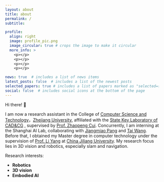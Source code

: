 ```yaml
---
layout: about
title: about
permalink: /
subtitle: 

profile:
  align: right
  image: profile_pic.png
  image_circular: true # crops the image to make it circular
  more_info: >
    <p></p>
    <p></p>
    <p></p>
    <p></p>

news: true  # includes a list of news items
latest_posts: false  # includes a list of the newest posts
selected_papers: true # includes a list of papers marked as "selected={true}"
social: false  # includes social icons at the bottom of the page
---
```


Hi there! 👋

I am now a research assistant in the  College of [Computer Science and Technology](http://www.cs.zju.edu.cn/)，[Zhejiang University](https://www.zju.edu.cn/english/),  affiliated with the [State Key Laboratory of CAD&CG](http://www.cad.zju.edu.cn/index.html) , supervised 
by [Prof. Zhaopeng Cui](https://zhpcui.github.io/).  Concurrently, I am interning at the Shanghai AI Lab, collaborating with [Jiangmiao Pang](https://scholar.google.com.hk/citations?user=ssSfKpAAAAAJ&hl=zh-CN) and [Tai Wang](https://scholar.google.com/citations?user=JmbbZWIAAAAJ&hl=zh-CN). Before that, I obtained my Master degree in computer technology under the supervision of  [Prof. Li Yang](https://baike.baidu.com/item/%E6%9D%A8%E5%8A%9B/61160994) at [China Jiliang University](https://www.cjlu.edu.cn/). My research focus lies in 3D vision and robotics, especially slam and navigation.

Research interests:
  - **Robotics**
  - **3D vision**
  - **Embodied AI**
